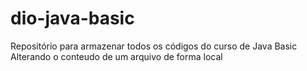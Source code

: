 # dio-java-basic
Repositório para armazenar todos os códigos do curso de Java Basic
Alterando o conteudo de um arquivo de forma local